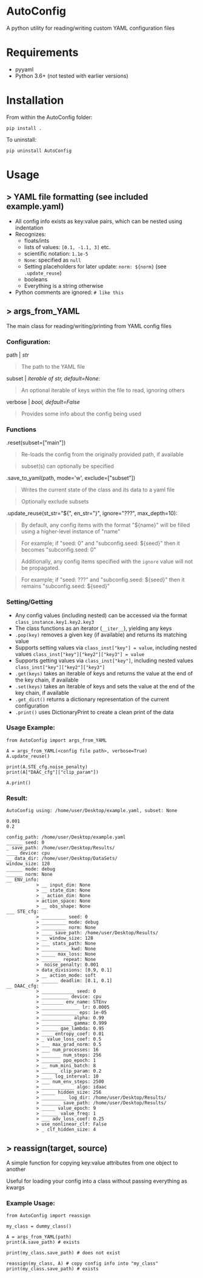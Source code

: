 # AutoConfig
A python utility for reading/writing custom YAML configuration files

# Requirements
- pyyaml
- Python 3.6+ (not tested with earlier versions)

# Installation
From within the AutoConfig folder:

```
pip install .
```

To uninstall:

```
pip uninstall AutoConfig
```

# Usage
## > YAML file formatting (see included example.yaml)
- All config info exists as key:value pairs, which can be nested using indentation
- Recognizes:
    - floats/ints
    - lists of values: `[0.1, -1.1, 3]` etc.
    - scientific notation: `1.1e-5`
    - `None`: specified as `null`
    - Setting placeholders for later update: `norm: ${norm}` (see `.update_reuse`)
    - booleans
    - Everything is a string otherwise
- Python comments are ignored: `# like this`

## > args_from_YAML
The main class for reading/writing/printing from YAML config files
### Configuration:
path | *str*
> The path to the YAML file

subset | *iterable of str, default=None*:
> An optional iterable of keys within the file to read, ignoring others

verbose | *bool, default=False*
> Provides some info about the config being used

### Functions
.reset(subset=["main"])
> Re-loads the config from the originally provided path, if available

> subset(s) can optionally be specified

.save_to_yaml(path, mode='w', exclude=["subset"])
> Writes the current state of the class and its data to a yaml file

> Optionally exclude subsets

.update_reuse(st_str="${", en_str="}", ignore="???", max_depth=10):
> By default, any config items with the format "${name}" will be filled using a higher-level instance of "name"

> For example; if "seed: 0" and "subconfig.seed: ${seed}" then it becomes "subconfig.seed: 0"

> Additionally, any config items specified with the `ignore` value will not be propagated.

> For example; if "seed: ???" and "subconfig.seed: ${seed}" then it remains "subconfig.seed: ${seed}"

### Setting/Getting
- Any config values (including nested) can be accessed via the format `class_instance.key1.key2.key3`
- The class functions as an iterator (`__iter__`), yielding any keys
- `.pop(key)` removes a given key (if available) and returns its matching value
- Supports setting values via `class_inst["key"] = value`, including nested values `class_inst["key"]["key2"]["key3"] = value`
- Supports getting values via `class_inst["key"]`, including nested values `class_inst["key"]["key2"]["key3"]`
- `.get(keys)` takes an iterable of keys and returns the value at the end of the key chain, if available
- `.set(keys)` takes an iterable of keys and sets the value at the end of the key chain, if available
- `.get_dict()` returns a dictionary representation of the current configuration
- `.print()` uses DictionaryPrint to create a clean print of the data


### Usage Example:

    from AutoConfig import args_from_YAML
    
    A = args_from_YAML(<config file path>, verbose=True)
    A.update_reuse()
    
    print(A.STE_cfg.noise_penalty)
    print(A["DAAC_cfg"]["clip_param"])
    
    A.print()

### Result:
    AutoConfig using: /home/user/Desktop/example.yaml, subset: None
    
    0.001
    0.2

    config_path: /home/user/Desktop/example.yaml
    ______ seed: 0
    _ save_path: /home/user/Desktop/Results/
    ____ device: cpu
    __ data_dir: /home/user/Desktop/DataSets/
    window_size: 128
    ______ mode: debug
    ______ norm: None
    __ ENV_info:
               > __ input_dim: None
               > __ state_dim: None
               > _ action_dim: None
               > action_space: None
               > __ obs_shape: None
    ___ STE_cfg:
               > _________ seed: 0
               > _________ mode: debug
               > _________ norm: None
               > ____ save_path: /home/user/Desktop/Results/
               > __ window_size: 128
               > ___ stats_path: None
               > __________ kwd: None
               > _____ max_loss: None
               > _______ repeat: None
               >  noise_penalty: 0.001
               > data_divisions: [0.9, 0.1]
               > __ action_mode: soft
               > ______ deadlim: [0.1, 0.1]
    __ DAAC_cfg:
               > ____________ seed: 0
               > __________ device: cpu
               > ________ env_name: STEnv
               > ______________ lr: 0.0005
               > _____________ eps: 1e-05
               > ___________ alpha: 0.99
               > ___________ gamma: 0.999
               > ______ gae_lambda: 0.95
               > ____ entropy_coef: 0.01
               > _ value_loss_coef: 0.5
               > ___ max_grad_norm: 0.5
               > ___ num_processes: 16
               > _______ num_steps: 256
               > _______ ppo_epoch: 1
               > __ num_mini_batch: 8
               > ______ clip_param: 0.2
               > ____ log_interval: 10
               > ___ num_env_steps: 2500
               > ____________ algo: idaac
               > _____ hidden_size: 256
               > _________ log_dir: /home/user/Desktop/Results/
               > _______ save_path: /home/user/Desktop/Results/
               > _____ value_epoch: 9
               > ______ value_freq: 1
               > ___ adv_loss_coef: 0.25
               > use_nonlinear_clf: False
               > _ clf_hidden_size: 4
    

## > reassign(target, source)
A simple function for copying key:value attributes from one object to another

Useful for loading your config into a class without passing everything as kwargs

### Example Usage:
    from AutoConfig import reassign

    my_class = dummy_class()
    
    A = args_from_YAML(path)
    print(A.save_path) # exists
    
    print(my_class.save_path) # does not exist
    
    reassign(my_class, A) # copy config info into "my_class"
    print(my_class.save_path) # exists
